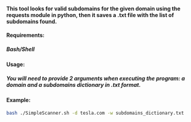 #### This tool looks for valid subdomains for the given domain using the requests module in python, then it saves a .txt file with the list of subdomains found.


#### Requirements:

##### Bash/Shell

#### Usage:

##### You will need to provide 2 arguments when executing the program: a domain and a subdomains dictionary in .txt format.

#### Example:
```bash
bash ./SimpleScanner.sh -d tesla.com -w subdomains_dictionary.txt
```
